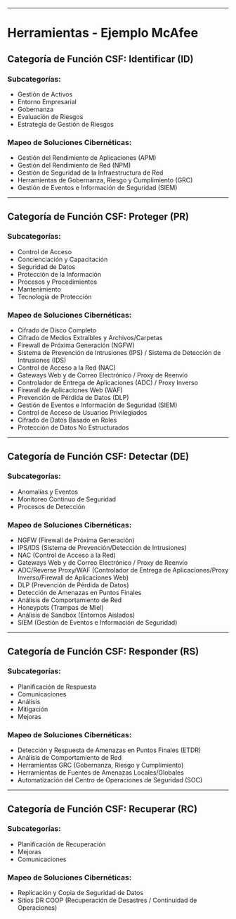 
---

 

# Herramientas - Ejemplo McAfee

## Categoría de Función CSF: Identificar (ID)

### Subcategorías:
* Gestión de Activos
* Entorno Empresarial
* Gobernanza
* Evaluación de Riesgos
* Estrategia de Gestión de Riesgos

### Mapeo de Soluciones Cibernéticas:
* Gestión del Rendimiento de Aplicaciones (APM)
* Gestión del Rendimiento de Red (NPM)
* Gestión de Seguridad de la Infraestructura de Red
* Herramientas de Gobernanza, Riesgo y Cumplimiento (GRC)
* Gestión de Eventos e Información de Seguridad (SIEM)

---

## Categoría de Función CSF: Proteger (PR)

### Subcategorías:
* Control de Acceso
* Concienciación y Capacitación
* Seguridad de Datos
* Protección de la Información
* Procesos y Procedimientos
* Mantenimiento
* Tecnología de Protección

### Mapeo de Soluciones Cibernéticas:
* Cifrado de Disco Completo
* Cifrado de Medios Extraíbles y Archivos/Carpetas
* Firewall de Próxima Generación (NGFW)
* Sistema de Prevención de Intrusiones (IPS) / Sistema de Detección de Intrusiones (IDS)
* Control de Acceso a la Red (NAC)
* Gateways Web y de Correo Electrónico / Proxy de Reenvío
* Controlador de Entrega de Aplicaciones (ADC) / Proxy Inverso
* Firewall de Aplicaciones Web (WAF)
* Prevención de Pérdida de Datos (DLP)
* Gestión de Eventos e Información de Seguridad (SIEM)
* Control de Acceso de Usuarios Privilegiados
* Cifrado de Datos Basado en Roles
* Protección de Datos No Estructurados

---

## Categoría de Función CSF: Detectar (DE)

### Subcategorías:
* Anomalías y Eventos
* Monitoreo Continuo de Seguridad
* Procesos de Detección

### Mapeo de Soluciones Cibernéticas:
* NGFW (Firewall de Próxima Generación)
* IPS/IDS (Sistema de Prevención/Detección de Intrusiones)
* NAC (Control de Acceso a la Red)
* Gateways Web y de Correo Electrónico / Proxy de Reenvío
* ADC/Reverse Proxy/WAF (Controlador de Entrega de Aplicaciones/Proxy Inverso/Firewall de Aplicaciones Web)
* DLP (Prevención de Pérdida de Datos)
* Detección de Amenazas en Puntos Finales
* Análisis de Comportamiento de Red
* Honeypots (Trampas de Miel)
* Análisis de Sandbox (Entornos Aislados)
* SIEM (Gestión de Eventos e Información de Seguridad)

---

## Categoría de Función CSF: Responder (RS)

### Subcategorías:
* Planificación de Respuesta
* Comunicaciones
* Análisis
* Mitigación
* Mejoras

### Mapeo de Soluciones Cibernéticas:
* Detección y Respuesta de Amenazas en Puntos Finales (ETDR)
* Análisis de Comportamiento de Red
* Herramientas GRC (Gobernanza, Riesgo y Cumplimiento)
* Herramientas de Fuentes de Amenazas Locales/Globales
* Automatización del Centro de Operaciones de Seguridad (SOC)

---

## Categoría de Función CSF: Recuperar (RC)

### Subcategorías:
* Planificación de Recuperación
* Mejoras
* Comunicaciones

### Mapeo de Soluciones Cibernéticas:
* Replicación y Copia de Seguridad de Datos
* Sitios DR COOP (Recuperación de Desastres / Continuidad de Operaciones)